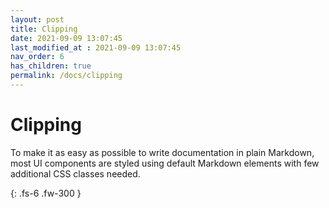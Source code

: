 ```yaml
---
layout: post
title: Clipping
date: 2021-09-09 13:07:45
last_modified_at : 2021-09-09 13:07:45
nav_order: 6
has_children: true
permalink: /docs/clipping
---
```


# Clipping

To make it as easy as possible to write documentation in plain Markdown, most UI components are styled using default Markdown elements with few additional CSS classes needed.


{: .fs-6 .fw-300 }